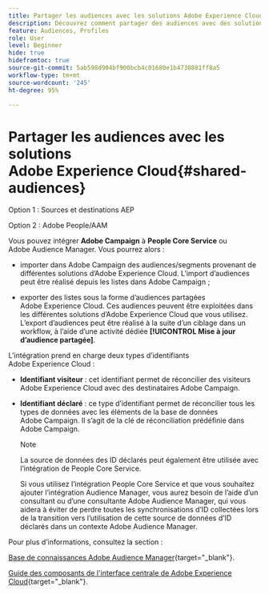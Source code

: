 ```yaml
---
title: Partager les audiences avec les solutions Adobe Experience Cloud
description: Découvrez comment partager des audiences avec des solutions Adobe Experience Cloud
feature: Audiences, Profiles
role: User
level: Beginner
hide: true
hidefromtoc: true
source-git-commit: 5ab598d904bf900bcb4c01680e1b4730881ff8a5
workflow-type: tm+mt
source-wordcount: '245'
ht-degree: 95%

---
```


# Partager les audiences avec les solutions Adobe Experience Cloud{#shared-audiences}

Option 1 : Sources et destinations AEP

Option 2 : Adobe People/AAM

Vous pouvez intégrer **Adobe Campaign** à **People Core Service** ou Adobe Audience Manager. Vous pourrez alors :

* importer dans Adobe Campaign des audiences/segments provenant de différentes solutions d’Adobe Experience Cloud. L’import d’audiences peut être réalisé depuis les listes dans Adobe Campaign ;

* exporter des listes sous la forme d’audiences partagées Adobe Experience Cloud. Ces audiences peuvent être exploitées dans les différentes solutions d’Adobe Experience Cloud que vous utilisez. L’export d’audiences peut être réalisé à la suite d’un ciblage dans un workflow, à l’aide d’une activité dédiée **[!UICONTROL Mise à jour d’audience partagée]**.

L’intégration prend en charge deux types d’identifiants Adobe Experience Cloud :

* **Identifiant visiteur** : cet identifiant permet de réconcilier des visiteurs Adobe Experience Cloud avec des destinataires Adobe Campaign.
* **Identifiant déclaré** : ce type d’identifiant permet de réconcilier tous les types de données avec les éléments de la base de données Adobe Campaign. Il s’agit de la clé de réconciliation prédéfinie dans Adobe Campaign.

  >[!NOTE]
  >
  > La source de données des ID déclarés peut également être utilisée avec l’intégration de People Core Service.
  >
  >Si vous utilisez l’intégration People Core Service et que vous souhaitez ajouter l’intégration Audience Manager, vous aurez besoin de l’aide d’un consultant ou d’une consultante Adobe Audience Manager, qui vous aidera à éviter de perdre toutes les synchronisations d’ID collectées lors de la transition vers l’utilisation de cette source de données d’ID déclarés dans un contexte Adobe Audience Manager.

Pour plus d’informations, consultez la section :

[Base de connaissances Adobe Audience Manager](https://experienceleague.adobe.com/docs/experience-cloud-kcs/kbarticles/KA-16471.html?lang=fr){target="_blank"}.

[Guide des composants de l&#39;interface centrale de Adobe Experience Cloud](https://experienceleague.adobe.com/docs/core-services/interface/services/audiences/audience-library.html?lang=fr){target="_blank"}.
